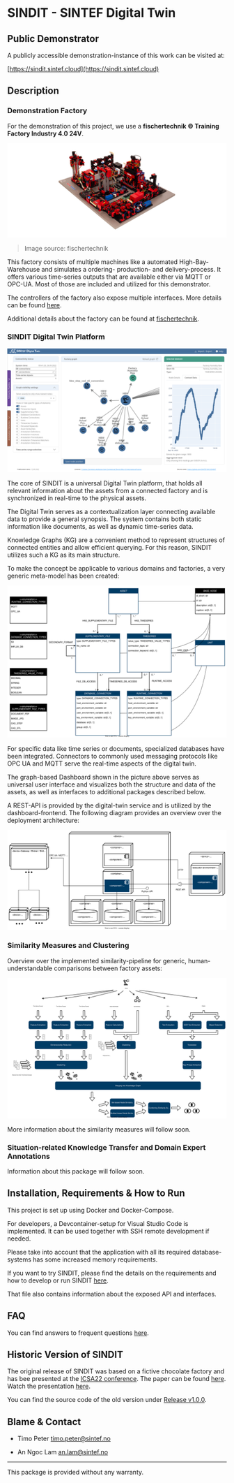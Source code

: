# SINDIT - SINTEF Digital Twin

## Public Demonstrator

A publicly accessible demonstration-instance of this work can be visited at:

[https://sindit.sintef.cloud](https://sindit.sintef.cloud)

## Description

### Demonstration Factory
For the demonstration of this project, we use a **fischertechnik © Training Factory Industry 4.0 24V**. 

![](documentation/img/554868_Lernfabrik_Training_Factory_Fabrik_24V.jpg)
> Image source: fischertechnik

This factory consists of multiple machines like a automated High-Bay-Warehouse and simulates a ordering- production- and delivery-process. It offers various time-series outputs that are available either via MQTT or OPC-UA. Most of those are included and utilized for this demonstrator.

The controllers of the factory also expose multiple interfaces. More details can be found [here](documentation/fischertechnik-training-factory-information.md).

Additional details about the factory can be found at [fischertechnik](https://www.fischertechnik.de/en/products/learning/training-models/554868-edu-training-factory-industry-4-0-24v-education#imagedownload).

### SINDIT Digital Twin Platform

![](documentation/img/dt_dashboard.png)

The core of SINDIT is a universal Digital Twin platform, that holds all relevant information
about the assets from a connected factory and is synchronized in real-time to the
physical assets.

The Digital Twin serves as a contextualization layer connecting available data to provide a general
synopsis. 
The system contains both static information like documents, as well as dynamic time-series data.

Knowledge Graphs (KG) are a convenient method to represent structures of connected entities and allow efficient querying. For this reason, SINDIT utilizes such a KG as its main structure. 

To make the concept be applicable to various domains and factories, a very generic meta-model has been
created:

![](documentation/img/kg_dt_meta_model.svg)

For specific data like time series or documents, specialized databases have been integrated. Connectors to commonly used messaging protocols like OPC UA and MQTT serve the real-time aspects of the digital twin.  

The graph-based Dashboard shown in the picture above serves as universal user interface and
visualizes both the structure and data of the assets, as well as interfaces to additional packages described below.

A REST-API is provided by the digital-twin service and is utilized by the dashboard-frontend. The following diagram provides an overview over the deployment architecture:

![](documentation/img/dt_deployment_diagram_single_factory.svg)



### Similarity Measures and Clustering

Overview over the implemented similarity-pipeline for generic, human-understandable comparisons between factory assets:

![](documentation/img/pipeline_overview.svg)

More information about the similarity measures will follow soon.

### Situation-related Knowledge Transfer and Domain Expert Annotations

Information about this package will follow soon.

## Installation, Requirements & How to Run

This project is set up using Docker and Docker-Compose. 

For developers, a Devcontainer-setup for Visual Studio Code is implemented. It can be used together with SSH remote development if needed.

Please take into account that the application with all its required database-systems has some increased memory requirements.

If you want to try SINDIT, please find the details on the requirements and how to develop or run SINDIT [here](documentation/sindit-development-guide.md).

That file also contains information about the exposed API and interfaces.

## FAQ

You can find answers to frequent questions [here](documentation/FAQ.md).  

## Historic Version of SINDIT

The original release of SINDIT was based on a fictive chocolate factory and has bee presented at the [ICSA22 conference](https://icsa-conferences.org/2022/conference-tracks/new-and-emerging-ideas/). The paper can be found [here](https://ieeexplore.ieee.org/document/9779654). Watch the presentation [here](https://www.youtube.com/watch?v=ExHNP6527d8&list=PLmMTZhDUcVmuFcJG9tbxR6AAWcOl2Jej3&index=29&t=2s).

You can find the source code of the old version under [Release v1.0.0](https://github.com/SINTEF-9012/SINDIT/releases/tag/v1.0.0).

## Blame & Contact

- Timo Peter [timo.peter@sintef.no](mailto:timo.peter@sintef.no)

- An Ngoc Lam [an.lam@sintef.no](mailto:an.lam@sintef.no)

---

This package is provided without any warranty.

